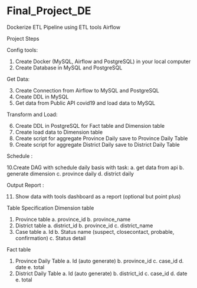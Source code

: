 # Final_Project_DE
Dockerize ETL Pipeline using ETL tools Airflow

Project Steps

Config tools:

1. Create Docker (MySQL, Airflow and PostgreSQL) in your local computer
2. Create Database in MySQL and PostgreSQL

Get Data:

3. Create Connection from Airflow to MySQL and PostgreSQL
4. Create DDL in MySQL
5. Get data from Public API covid19 and load data to MySQL

Transform and Load:

6. Create DDL in PostgreSQL for Fact table and Dimension table
7. Create load data to Dimension table
8. Create script for aggregate Province Daily save to Province Daily Table
9. Create script for aggregate District Daily save to District Daily Table

Schedule :

10.Create DAG with schedule daily basis with task:
  a. get data from api
  b. generate dimension
  c. province daily
  d. district daily

Output Report :

11. Show data with tools dashboard as a report (optional but point plus)

Table Specification
Dimension table
1. Province table
  a. province_id
  b. province_name
2. District table
  a. district_id
  b. province_id
  c. district_name
3. Case table
  a. Id
  b. Status name (suspect, closecontact, probable, confirmation)
  c. Status detail

Fact table
1. Province Daily Table
  a. Id (auto generate)
  b. province_id
  c. case_id
  d. date
  e. total
2. District Daily Table
  a. Id (auto generate)
  b. district_id
  c. case_id
  d. date
  e. total
